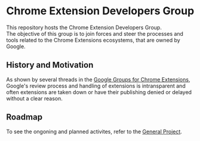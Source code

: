 # Chrome Extension Developers Group

This repository hosts the Chrome Extension Developers Group.  
The objective of this group is to join forces and steer the processes and tools related to the Chrome Extensions ecosystems, that are owned by Google.

## History and Motivation

As shown by several threads in the [Google Groups for Chrome Extensions][google-groups-for-chrome-ext], Google's review process and handling of extensions is intransparent and often extensions are taken down or have their publishing denied or delayed without a clear reason.

## Roadmap

To see the ongoning and planned activites, refer to the [General Project](https://github.com/orgs/chrome-extension-developers/projects/1).

[google-groups-for-chrome-ext]: https://groups.google.com/a/chromium.org/forum/?utm_medium=email&utm_source=footer#!topic/chromium-extensions/lCN_6H1-F30

